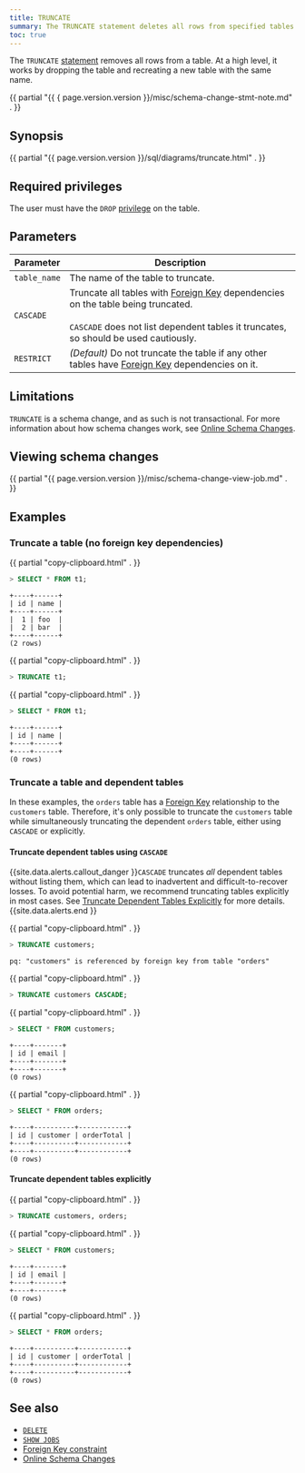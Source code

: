 ```yaml
---
title: TRUNCATE
summary: The TRUNCATE statement deletes all rows from specified tables.
toc: true
---
```


The `TRUNCATE` [statement](sql-statements.html) removes all rows from a table. At a high level, it works by dropping the table and recreating a new table with the same name.

{{ partial "{{ { page.version.version }}/misc/schema-change-stmt-note.md" . }}

## Synopsis

<div>
  {{ partial "{{ page.version.version }}/sql/diagrams/truncate.html" . }}
</div>

## Required privileges

The user must have the `DROP` [privilege](authorization.html#assign-privileges) on the table.

## Parameters

Parameter | Description
----------|------------
`table_name` | The name of the table to truncate.
`CASCADE` | Truncate all tables with [Foreign Key](foreign-key.html) dependencies on the table being truncated.<br><br>`CASCADE` does not list dependent tables it truncates, so should be used cautiously.
`RESTRICT`    | _(Default)_ Do not truncate the table if any other tables have [Foreign Key](foreign-key.html) dependencies on it.

## Limitations

`TRUNCATE` is a schema change, and as such is not transactional. For more information about how schema changes work, see [Online Schema Changes](online-schema-changes.html).

## Viewing schema changes

{{ partial "{{ page.version.version }}/misc/schema-change-view-job.md" . }}

## Examples

### Truncate a table (no foreign key dependencies)

{{ partial "copy-clipboard.html" . }}
~~~ sql
> SELECT * FROM t1;
~~~

~~~
+----+------+
| id | name |
+----+------+
|  1 | foo  |
|  2 | bar  |
+----+------+
(2 rows)
~~~

{{ partial "copy-clipboard.html" . }}
~~~ sql
> TRUNCATE t1;
~~~

{{ partial "copy-clipboard.html" . }}
~~~ sql
> SELECT * FROM t1;
~~~

~~~
+----+------+
| id | name |
+----+------+
+----+------+
(0 rows)
~~~

### Truncate a table and dependent tables

In these examples, the `orders` table has a [Foreign Key](foreign-key.html) relationship to the `customers` table. Therefore, it's only possible to truncate the `customers` table while simultaneously truncating the dependent `orders` table, either using `CASCADE` or explicitly.

#### Truncate dependent tables using `CASCADE`

{{site.data.alerts.callout_danger }}<code>CASCADE</code> truncates <em>all</em> dependent tables without listing them, which can lead to inadvertent and difficult-to-recover losses. To avoid potential harm, we recommend truncating tables explicitly in most cases. See <a href="#truncate-dependent-tables-explicitly">Truncate Dependent Tables Explicitly</a> for more details.{{site.data.alerts.end }}

{{ partial "copy-clipboard.html" . }}
~~~ sql
> TRUNCATE customers;
~~~

~~~
pq: "customers" is referenced by foreign key from table "orders"
~~~

{{ partial "copy-clipboard.html" . }}
~~~ sql
> TRUNCATE customers CASCADE;
~~~

{{ partial "copy-clipboard.html" . }}
~~~ sql
> SELECT * FROM customers;
~~~

~~~
+----+-------+
| id | email |
+----+-------+
+----+-------+
(0 rows)
~~~

{{ partial "copy-clipboard.html" . }}
~~~ sql
> SELECT * FROM orders;
~~~

~~~
+----+----------+------------+
| id | customer | orderTotal |
+----+----------+------------+
+----+----------+------------+
(0 rows)
~~~

#### Truncate dependent tables explicitly

{{ partial "copy-clipboard.html" . }}
~~~ sql
> TRUNCATE customers, orders;
~~~

{{ partial "copy-clipboard.html" . }}
~~~ sql
> SELECT * FROM customers;
~~~

~~~
+----+-------+
| id | email |
+----+-------+
+----+-------+
(0 rows)
~~~

{{ partial "copy-clipboard.html" . }}
~~~ sql
> SELECT * FROM orders;
~~~

~~~
+----+----------+------------+
| id | customer | orderTotal |
+----+----------+------------+
+----+----------+------------+
(0 rows)
~~~

## See also

- [`DELETE`](delete.html)
- [`SHOW JOBS`](show-jobs.html)
- [Foreign Key constraint](foreign-key.html)
- [Online Schema Changes](online-schema-changes.html)
